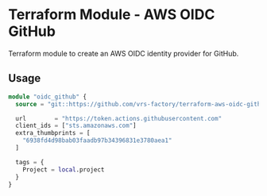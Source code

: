 # Terraform Module - AWS OIDC GitHub

Terraform module to create an AWS OIDC identity provider for GitHub.

## Usage

```terraform
module "oidc_github" {
  source = "git::https://github.com/vrs-factory/terraform-aws-oidc-github"

  url        = "https://token.actions.githubusercontent.com"
  client_ids = ["sts.amazonaws.com"]
  extra_thumbprints = [
    "6938fd4d98bab03faadb97b34396831e3780aea1"
  ]

  tags = {
    Project = local.project
  }
}
```
